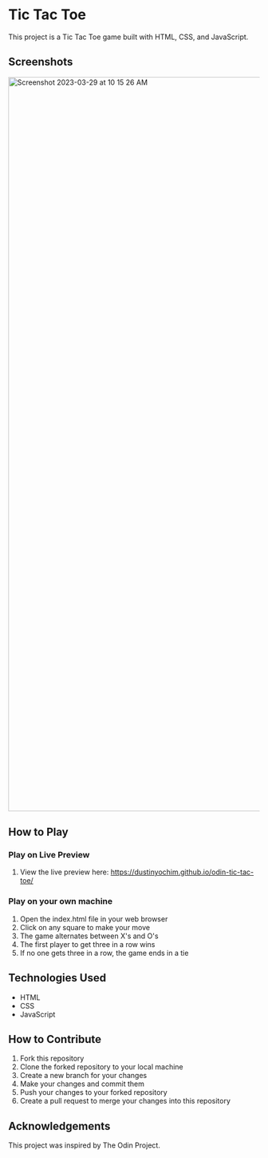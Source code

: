 # Tic Tac Toe

This project is a Tic Tac Toe game built with HTML, CSS, and JavaScript.

## Screenshots

<img width="1470" alt="Screenshot 2023-03-29 at 10 15 26 AM" src="https://user-images.githubusercontent.com/70305015/228586800-f9748605-9783-4cec-9329-8fa3bb117bd0.png">

## How to Play
### Play on Live Preview
1. View the live preview here: https://dustinyochim.github.io/odin-tic-tac-toe/
### Play on your own machine
1. Open the index.html file in your web browser
2. Click on any square to make your move
3. The game alternates between X's and O's
4. The first player to get three in a row wins
5. If no one gets three in a row, the game ends in a tie

## Technologies Used

* HTML
* CSS
* JavaScript

## How to Contribute

1. Fork this repository
2. Clone the forked repository to your local machine
3. Create a new branch for your changes
4. Make your changes and commit them
5. Push your changes to your forked repository
6. Create a pull request to merge your changes into this repository

## Acknowledgements

This project was inspired by The Odin Project.
